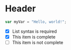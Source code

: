 # <h1>Header</h1>

``` javascript
var myVar = "Hello, world!";
```
- [x] List syntax is required
- [x] This item is complete
- [ ] This item is not complete
